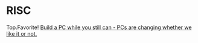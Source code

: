 # RISC
Top.Favorite! [Build a PC while you still can - PCs are changing whether we like it or not.](https://youtu.be/LFQ3LkVF5sM)
